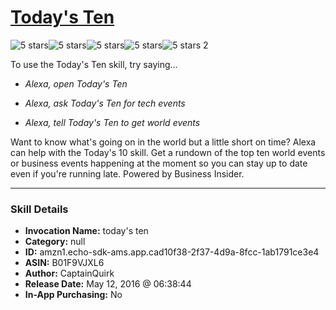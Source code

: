 # [Today's Ten](http://alexa.amazon.com/#skills/amzn1.echo-sdk-ams.app.cad10f38-2f37-4d9a-8fcc-1ab1791ce3e4)
![5 stars](../../images/ic_star_black_18dp_1x.png)![5 stars](../../images/ic_star_black_18dp_1x.png)![5 stars](../../images/ic_star_black_18dp_1x.png)![5 stars](../../images/ic_star_black_18dp_1x.png)![5 stars](../../images/ic_star_black_18dp_1x.png) 2

To use the Today's Ten skill, try saying...

* *Alexa, open Today's Ten*

* *Alexa, ask Today's Ten for tech events*

* *Alexa, tell Today's Ten to get world events*

Want to know what's going on in the world but a little short on time? Alexa can help with the Today's 10 skill. Get a rundown of the top ten world events or business events happening at the moment so you can stay up to date even if you're running late. Powered by Business Insider.

***

### Skill Details

* **Invocation Name:** today's ten
* **Category:** null
* **ID:** amzn1.echo-sdk-ams.app.cad10f38-2f37-4d9a-8fcc-1ab1791ce3e4
* **ASIN:** B01F9VJXL6
* **Author:** CaptainQuirk
* **Release Date:** May 12, 2016 @ 06:38:44
* **In-App Purchasing:** No

